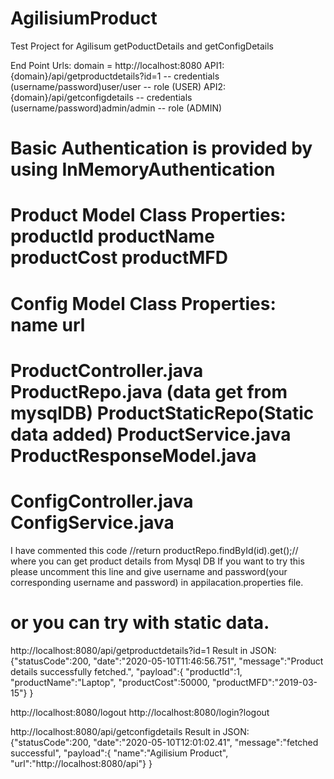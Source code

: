 # AgilisiumProduct
Test Project for Agilisum getPoductDetails and getConfigDetails


End Point Urls:
domain = http://localhost:8080
API1: {domain}/api/getproductdetails?id=1  -- credentials (username/password)user/user   -- role (USER)
API2: {domain}/api/getconfigdetails   -- credentials (username/password)admin/admin -- role (ADMIN)

Basic Authentication is provided by using InMemoryAuthentication
=================================================================================
Product Model Class Properties:
productId
productName
productCost
productMFD
=================================================================================
Config Model Class Properties:
name
url
=================================================================================
ProductController.java
ProductRepo.java (data get from mysqlDB)
ProductStaticRepo(Static data added)
ProductService.java
ProductResponseModel.java
=================================================================================
ConfigController.java
ConfigService.java
========================================================
I have commented this code //return productRepo.findById(id).get();// where you can get product details from Mysql DB
If you want to try this please uncomment this line and give username and password(your corresponding username and password)
in appilacation.properties file.

or you can try with static data.
================================================
http://localhost:8080/api/getproductdetails?id=1
Result in JSON:
{"statusCode":200,
"date":"2020-05-10T11:46:56.751",
"message":"Product details successfully fetched.",
"payload":{
"productId":1,
"productName":"Laptop",
"productCost":50000,
"productMFD":"2019-03-15"}
}

http://localhost:8080/logout
http://localhost:8080/login?logout

http://localhost:8080/api/getconfigdetails
Result in JSON:
{"statusCode":200,
"date":"2020-05-10T12:01:02.41",
"message":"fetched successful",
"payload":{
"name":"Agilisium Product",
"url":"http://localhost:8080/api"}
}
